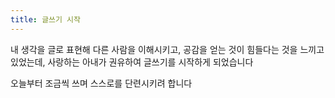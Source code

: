 ```yaml
---
title: 글쓰기 시작
---
```


내 생각을 글로 표현해 다른 사람을 이해시키고, 공감을 얻는 것이 힘들다는 것을 느끼고 있었는데, 사랑하는 아내가 권유하여 글쓰기를 시작하게 되었습니다

오늘부터 조금씩 쓰며 스스로를 단련시키려 합니다
